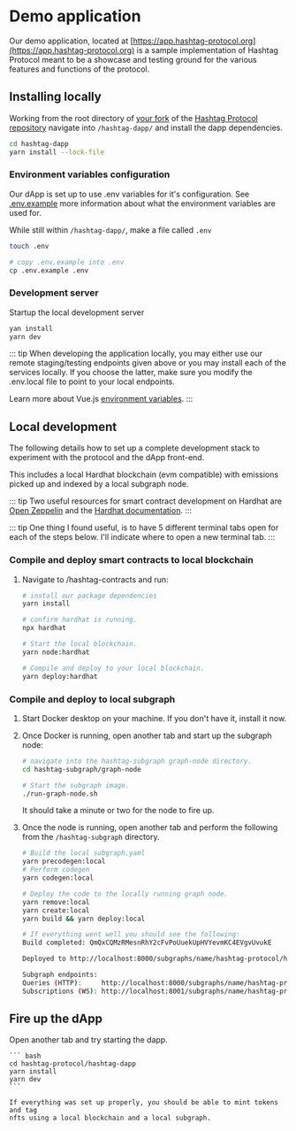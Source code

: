 # Demo application

Our demo application, located at
[https://app.hashtag-protocol.org](https://app.hashtag-protocol.org) is a sample
implementation of Hashtag Protocol meant to be a showcase and testing ground for
the various features and functions of the protocol.

## Installing locally

Working from the root directory of [your fork](/develop/#developer-workflow) of
the [Hashtag Protocol
repository](https://github.com/hashtag-protocol/hashtag-protocol) navigate into
`/hashtag-dapp/` and install the dapp dependencies.

``` sh
cd hashtag-dapp
yarn install --lock-file
```

### Environment variables configuration

Our dApp is set up to use .env variables for it's configuration. See
[.env.example](https://github.com/hashtag-protocol/hashtag-protocol/blob/stage/hashtag-dapp/.env.example)
more information about what the environment variables are used for.

While still within `/hashtag-dapp/`, make a file called `.env`

``` sh
touch .env

# copy .env.example into .env
cp .env.example .env
```

### Development server

Startup the local development server

``` sh
yan install
yarn dev
```

::: tip When developing the application locally, you may either use our remote
staging/testing endpoints given above or you may install each of the services
locally. If you choose the latter, make sure you modify the .env.local file to
point to your local endpoints.

Learn more about Vue.js [environment
variables](https://cli.vuejs.org/guide/mode-and-env.html#modes-and-environment-variables).
:::

## Local development

The following details how to set up a complete development stack to experiment
with the protocol and the dApp front-end.

This includes a local Hardhat blockchain (evm compatible) with emissions
picked up and indexed by a local subgraph node.

::: tip
Two useful resources for smart contract development on Hardhat are [Open
Zeppelin](https://docs.openzeppelin.com/learn/developing-smart-contracts) and
the [Hardhat documentation](https://hardhat.org/getting-started/#quick-start).
:::

::: tip
One thing I found useful, is to have 5 different
terminal tabs open for each of the steps below. I'll indicate where to open a
new terminal tab. 
:::

### Compile and deploy smart contracts to local blockchain

1. Navigate to /hashtag-contracts and run:

    ``` bash
    # install our package dependencies
    yarn install

    # confirm hardhat is running.
    npx hardhat

    # Start the local blockchain.
    yarn node:hardhat

    # Compile and deploy to your local blockchain.
    yarn deploy:hardhat
    ```

### Compile and deploy to local subgraph

1. Start Docker desktop on your machine. If you don't have it, install it now.
2. Once Docker is running, open another tab and start up the subgraph node:

    ``` bash
    # navigate into the hashtag-subgraph graph-node directory.
    cd hashtag-subgraph/graph-node

    # Start the subgraph image.
    ./run-graph-node.sh
    ```

    It should take a minute or two for the node to fire up.

3. Once the node is running, open another tab and perform the following from the
   `/hashtag-subgraph` directory.

    ``` bash
    # Build the local subgraph.yaml
    yarn precodegen:local
    # Perform codegen
    yarn codegen:local

    # Deploy the code to the locally running graph node.
    yarn remove:local
    yarn create:local
    yarn build && yarn deploy:local

    # If everything went well you should see the following:
    Build completed: QmQxCQMzRMesnRhY2cFvPoUuekUpHVYevmKC4EVgvUvukE

    Deployed to http://localhost:8000/subgraphs/name/hashtag-protocol/hashtag-local/graphql

    Subgraph endpoints:
    Queries (HTTP):     http://localhost:8000/subgraphs/name/hashtag-protocol/hashtag-local
    Subscriptions (WS): http://localhost:8001/subgraphs/name/hashtag-protocol/hashtag-local
    ```

## Fire up the dApp

Open another tab and try starting the dapp.

    ``` bash
    cd hashtag-protocol/hashtag-dapp
    yarn install
    yarn dev
    ```

    If everything was set up properly, you should be able to mint tokens and tag
    nfts using a local blockchain and a local subgraph.

